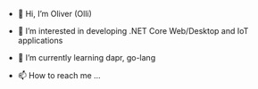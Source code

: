 - 👋 Hi, I’m Oliver (Olli)
- 👀 I’m interested in developing .NET Core Web/Desktop and IoT applications 
- 🌱 I’m currently learning dapr, go-lang

- 📫 How to reach me ...

